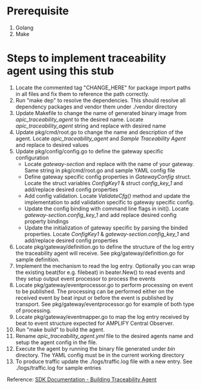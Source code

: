 
# Prerequisite
1. Golang 
2. Make

# Steps to implement traceability agent using this stub
1. Locate the commented tag "CHANGE_HERE" for package import paths in all files and fix them to reference the path correctly.
2. Run "make dep" to resolve the dependencies. This should resolve all dependency packages and vendor them under ./vendor directory
3. Update Makefile to change the name of generated binary image from *apic_traceability_agent* to the desired name. Locate *apic_traceability_agent* string and replace with desired name
4. Update pkg/cmd/root.go to change the name and description of the agent. Locate *apic_traceability_agent* and *Sample Traceability Agent* and replace to desired values
5. Update pkg/config/config.go to define the gateway specific configuration
    - Locate *gateway-section* and replace with the name of your gateway. Same string in pkg/cmd/root.go and sample YAML config file
    - Define gateway specific config properties in *GatewayConfig* struct. Locate the struct variables *ConfigKey1* & struct *config_key_1* and add/replace desired config properties
    - Add config validation. Locate *ValidateCfg()* method and update the implementation to add validation specific to gateway specific config.
    - Update the config binding with command line flags in init(). Locate *gateway-section.config_key_1* and add replace desired config property bindings
    - Update the initialization of gateway specific by parsing the binded properties. Locate *ConfigKey1* & *gateway-section.config_key_1* and add/replace desired config properties
6. Locate pkg/gateway/definition.go to define the structure of the log entry the traceability agent will receive. See pkg/gateway/definition.go for sample definition.
7. Implement the mechanism to read the log entry. Optionally you can wrap the existing beat(for e.g. filebeat) in beater.New() to read events and they setup output event processor to process the events
8. Locate pkg/gateway/eventprocessor.go to perform processing on event to be published. The processing can be performed either on the received event by beat input or before the event is published by transport. See pkg/gateway/eventprocessor.go for example of both type of processing.
9. Locate pkg/gateway/eventmapper.go to map the log entry received by beat to event structure expected for AMPLIFY Central Observer.
10. Run "make build" to build the agent.
11. Rename *apic_traceability_agent.yml* file to the desired agents name and setup the agent config in the file.
12. Execute the agent by running the binary file generated under *bin* directory. The YAML config must be in the current working directory
13. To produce traffic update the ./logs/traffic.log file with a new entry. See ./logs/traffic.log for sample entries

Reference: [SDK Documentation - Building Traceability Agent](https://github.com/Axway/agent-sdk/blob/main/docs/traceability/index.md)